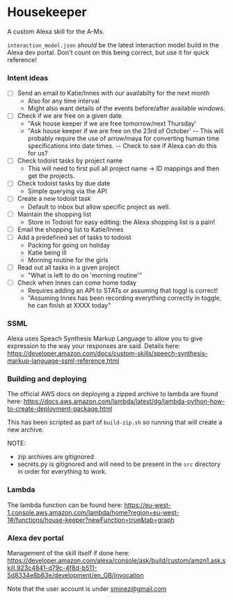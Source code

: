 # Housekeeper

A custom Alexa skill for the A-Ms.

`interaction_model.json` _should_ be the latest interaction model build in the
Alexa dev portal. Don't count on this being correct, but use it for quick
reference!


### Intent ideas
- [ ] Send an email to Katie/Innes with our availabilty for the next month
  - Also for any time interval
  - Might also want details of the events before/after available windows.
- [ ] Check if we are free on a given date.
  - "Ask house keeper if we are free tomorrow/next Thursday'
  - "Ask house keeper if we are free on the 23rd of October'
  -- This will probably require the use of arrow/maya for converting human time
  specifications into date times.
  -- Check to see if Alexa can do this for us?
- [ ] Check todoist tasks by project name
  - This will need to first pull all project name -> ID mappings and then get
  the projects.
- [ ] Check todoist tasks by due date
  - Simple querying via the API
- [ ] Create a new todoist task
  - Default to inbox but allow specific project as well.
- [ ] Maintain the shopping list
  - Store in Todoist for easy editing: the Alexa shopping list is a pain!
- [ ] Email the shopping list to Katie/Innes
- [ ] Add a predefined set of tasks to todoist
  - Packing for going on holiday
  - Katie being ill
  - Morning routine for the girls
- [ ] Read out all tasks in a given project
  - "What is left to do on 'morning routine'"
- [ ] Check when Innes can come home today
  - Requires adding an API to STATs or assuming that toggl is correct!
  - "Assuming Innes has been recording everything correctly in toggle, he can
  finish at XXXX today"


### SSML
Alexa uses Speach Synthesis Markup Language to allow you to give expression to
the way your responses are said. Details here:
    https://developer.amazon.com/docs/custom-skills/speech-synthesis-markup-language-ssml-reference.html


### Building and deploying
The official AWS docs on deploying a zipped archive to lambda are found here:
    https://docs.aws.amazon.com/lambda/latest/dg/lambda-python-how-to-create-deployment-package.html

This has been scripted as part of `build-zip.sh` so running that will create a
new archive.

NOTE:
  - zip archives are gitignored
  - secrets.py is gitignored and will need to be present in the `src` directory
  in order for everything to work.


### Lambda
The lambda function can be found here:
    https://eu-west-1.console.aws.amazon.com/lambda/home?region=eu-west-1#/functions/house-keeper?newFunction=true&tab=graph


### Alexa dev portal
Management of the skill itself if done here:
    https://developer.amazon.com/alexa/console/ask/build/custom/amzn1.ask.skill.923c4841-d79c-4f8d-b511-5d8334e8b63e/development/en_GB/invocation

Note that the user account is under sminez@gmail.com
